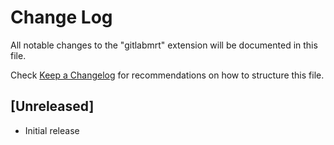 # Change Log

All notable changes to the "gitlabmrt" extension will be documented in this file.

Check [Keep a Changelog](http://keepachangelog.com/) for recommendations on how to structure this file.

## [Unreleased]

- Initial release
